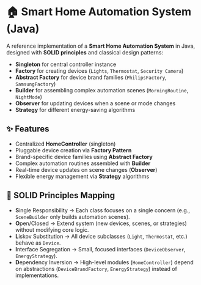 # 🏠 Smart Home Automation System (Java)

A reference implementation of a **Smart Home Automation System** in Java, designed with **SOLID principles** and classical design patterns:  
- **Singleton** for central controller instance  
- **Factory** for creating devices (`Lights`, `Thermostat`, `Security Camera`)  
- **Abstract Factory** for device brand families (`PhilipsFactory`, `SamsungFactory`)  
- **Builder** for assembling complex automation scenes (`MorningRoutine`, `NightMode`)  
- **Observer** for updating devices when a scene or mode changes  
- **Strategy** for different energy-saving algorithms  

## ✨ Features

- Centralized **HomeController** (singleton)  
- Pluggable device creation via **Factory Pattern**  
- Brand-specific device families using **Abstract Factory**  
- Complex automation routines assembled with **Builder**  
- Real-time device updates on scene changes (**Observer**)  
- Flexible energy management via **Strategy** algorithms  

## 🧠 SOLID Principles Mapping

- **S**ingle Responsibility → Each class focuses on a single concern (e.g., `SceneBuilder` only builds automation scenes).  
- **O**pen/Closed → Extend system (new devices, scenes, or strategies) without modifying core logic.  
- **L**iskov Substitution → All device subclasses (`Light`, `Thermostat`, etc.) behave as `Device`.  
- **I**nterface Segregation → Small, focused interfaces (`DeviceObserver`, `EnergyStrategy`).  
- **D**ependency Inversion → High-level modules (`HomeController`) depend on abstractions (`DeviceBrandFactory`, `EnergyStrategy`) instead of implementations. 
